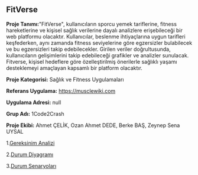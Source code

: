 ## FitVerse

**Proje Tanımı:**"FitVerse", kullanıcıların sporcu yemek tariflerine, fitness hareketlerine ve kişisel sağlık verilerine dayalı analizlere erişebileceği bir web platformu olacaktır. Kullanıcılar, beslenme ihtiyaçlarına uygun tarifleri keşfederken, aynı zamanda fitness seviyelerine göre egzersizler bulabilecek ve bu egzersizleri takip edebilecekler. Girilen veriler doğrultusunda, kullanıcıların gelişimlerini takip edebileceği grafikler ve analizler sunulacak. Fitverse, kişisel hedeflere göre özelleştirilmiş önerilerle sağlıklı yaşamı desteklemeyi amaçlayan kapsamlı bir platform olacaktır.

**Proje Kategorisi:** Sağlık ve Fitness Uygulamaları

**Referans Uygulama:** https://musclewiki.com

**Uygulama Adresi:** null

**Grup Adı:** 1Code2Crash

**Proje Ekibi:** Ahmet ÇELİK, Ozan Ahmet DEDE, Berke BAŞ, Zeynep Sena UYSAL

1.[Gereksinim Analizi](https://github.com/OAdede/FitVerse/blob/main/Gereksinim-Analizi.md)

2.[Durum Diyagramı](https://github.com/OAdede/FitVerse/blob/main/Durum-Diyagramı.md)

3.[Durum Senaryoları](https://github.com/OAdede/FitVerse/blob/main/Durum-Senaryoları.md)
